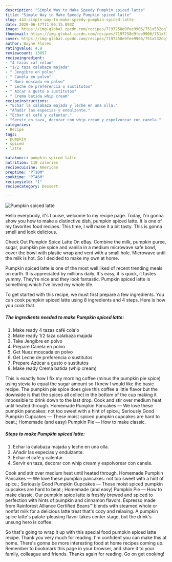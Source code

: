 ```yaml
---
description: "Simple Way to Make Speedy Pumpkin spiced latte"
title: "Simple Way to Make Speedy Pumpkin spiced latte"
slug: 443-simple-way-to-make-speedy-pumpkin-spiced-latte
date: 2020-06-17T11:06:15.093Z
image: https://img-global.cpcdn.com/recipes/7197258e9fee9906/751x532cq70/pumpkin-spiced-latte-foto-principal.jpg
thumbnail: https://img-global.cpcdn.com/recipes/7197258e9fee9906/751x532cq70/pumpkin-spiced-latte-foto-principal.jpg
cover: https://img-global.cpcdn.com/recipes/7197258e9fee9906/751x532cq70/pumpkin-spiced-latte-foto-principal.jpg
author: Wayne Flores
ratingvalue: 4.9
reviewcount: 13097
recipeingredient:
- "4 tazas caf colao"
- "1/2 taza calabaza majada"
- " Jengibre en polvo"
- " Canela en polvo"
- " Nuez moscada en polvo"
- " Leche de preferencia o sustitutos"
- " Azcar a gusto o sustitutos"
- " Crema batida whip cream"
recipeinstructions:
- "Echar la calabaza majada y leche en una olla."
- "Añadir las especias y endulzante."
- "Echar el café y calentar."
- "Servir en taza, decorar con whip cream y espolvorear con canela."
categories:
- Recipe
tags:
- pumpkin
- spiced
- latte

katakunci: pumpkin spiced latte 
nutrition: 110 calories
recipecuisine: American
preptime: "PT10M"
cooktime: "PT46M"
recipeyield: "1"
recipecategory: Dessert

---
```



![Pumpkin spiced latte](https://img-global.cpcdn.com/recipes/7197258e9fee9906/751x532cq70/pumpkin-spiced-latte-foto-principal.jpg)

Hello everybody, it's Louise, welcome to my recipe page. Today, I'm gonna show you how to make a distinctive dish, pumpkin spiced latte. It is one of my favorites food recipes. This time, I will make it a bit tasty. This is gonna smell and look delicious.

Check Out Pumpkin Spice Latte On eBay. Combine the milk, pumpkin puree, sugar, pumpkin pie spice and vanilla in a medium microwave safe bowl, cover the bowl with plastic wrap and vent with a small hole. Microwave until the milk is hot. So I decided to make my own at home.

Pumpkin spiced latte is one of the most well liked of recent trending meals on earth. It is appreciated by millions daily. It's easy, it is quick, it tastes yummy. They're nice and they look fantastic. Pumpkin spiced latte is something which I've loved my whole life.


To get started with this recipe, we must first prepare a few ingredients. You can cook pumpkin spiced latte using 8 ingredients and 4 steps. Here is how you cook that.

<!--inarticleads1-->

##### The ingredients needed to make Pumpkin spiced latte:

1. Make ready 4 tazas café cola&#39;o
1. Make ready 1/2 taza calabaza majada
1. Take  Jengibre en polvo
1. Prepare  Canela en polvo
1. Get  Nuez moscada en polvo
1. Get  Leche de preferencia o sustitutos
1. Prepare  Azúcar a gusto o sustitutos
1. Make ready  Crema batida (whip cream)


This is exactly how I fix my morning coffee (minus the pumpkin pie spice) using stevia to equal the sugar amount so I knew I would like the basic recipe. The pumpkin pie spice does give this coffee a little flavor but the downside is that the spices all collect in the bottom of the cup making it impossible to drink down to the last drop. Cook and stir over medium heat until heated through. Homemade Pumpkin Pancakes — We love these pumpkin pancakes: not too sweet with a hint of spice.; Seriously Good Pumpkin Cupcakes — These moist spiced pumpkin cupcakes are hard to beat.; Homemade (and easy) Pumpkin Pie — How to make classic. 

<!--inarticleads2-->

##### Steps to make Pumpkin spiced latte:

1. Echar la calabaza majada y leche en una olla.
1. Añadir las especias y endulzante.
1. Echar el café y calentar.
1. Servir en taza, decorar con whip cream y espolvorear con canela.


Cook and stir over medium heat until heated through. Homemade Pumpkin Pancakes — We love these pumpkin pancakes: not too sweet with a hint of spice.; Seriously Good Pumpkin Cupcakes — These moist spiced pumpkin cupcakes are hard to beat.; Homemade (and easy) Pumpkin Pie — How to make classic. Our pumpkin spice latte is freshly brewed and spiced to perfection with hints of pumpkin and cinnamon flavors. Espresso made from Rainforest Alliance Certified Beans™ blends with steamed whole or nonfat milk for a delicious latte treat that&#39;s cozy and relaxing. A pumpkin spice latte&#39;s palate-pleasing flavor takes center stage, but the drink&#39;s unsung hero is coffee. 

So that's going to wrap it up with this special food pumpkin spiced latte recipe. Thank you very much for reading. I'm confident you can make this at home. There's gonna be more interesting food at home recipes coming up. Remember to bookmark this page in your browser, and share it to your family, colleague and friends. Thanks again for reading. Go on get cooking!
